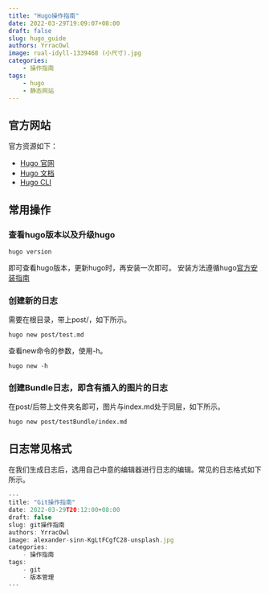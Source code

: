 ```yaml
---
title: "Hugo操作指南"
date: 2022-03-29T19:09:07+08:00
draft: false
slug: hugo_guide
authors: YrracOwl
image: rual-idyll-1339468 (小尺寸).jpg
categories:
    - 操作指南
tags:
    - hugo
    - 静态网站
---
```

## 官方网站
官方资源如下：
* [Hugo 官网](https://gohugo.io/)
* [Hugo 文档](https://gohugo.io/documentation/)
* [Hugo CLI](https://gohugo.io/commands/)

## 常用操作
### 查看hugo版本以及升级hugo

    hugo version
即可查看hugo版本，更新hugo时，再安装一次即可。
安装方法遵循hugo[官方安装指南](https://gohugo.io/getting-started/installing/)
### 创建新的日志
需要在根目录，带上post/，如下所示。
    
    hugo new post/test.md

查看new命令的参数，使用-h。

    hugo new -h

### 创建Bundle日志，即含有插入的图片的日志
在post/后带上文件夹名即可，图片与index.md处于同层，如下所示。

    hugo new post/testBundle/index.md

## 日志常见格式
在我们生成日志后，选用自己中意的编辑器进行日志的编辑。常见的日志格式如下所示。

```js
---
title: "Git操作指南"
date: 2022-03-29T20:12:00+08:00
draft: false
slug: git操作指南
authors: YrracOwl
image: alexander-sinn-KgLtFCgfC28-unsplash.jpg
categories:
    - 操作指南
tags:
    - git
    - 版本管理
---
```
